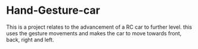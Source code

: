 # Hand-Gesture-car
This is a project relates to the advancement of a RC car to further level.
this uses the gesture movements and makes the car to move towards front, back, right and left.
